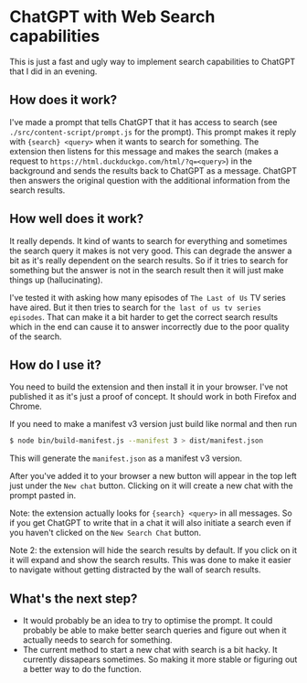 # ChatGPT with Web Search capabilities
This is just a fast and ugly way to implement search capabilities to ChatGPT
that I did in an evening.

## How does it work?
I've made a prompt that tells ChatGPT that it has access to search (see
`./src/content-script/prompt.js` for the prompt). This prompt makes it reply
with `{search} <query>` when it wants to search for something. The extension
then listens for this message and makes the search (makes a request to
`https://html.duckduckgo.com/html/?q=<query>`) in the background and sends the
results back to ChatGPT as a message. ChatGPT then answers the original question
with the additional information from the search results.

## How well does it work?
It really depends. It kind of wants to search for everything and sometimes the
search query it makes is not very good. This can degrade the answer a bit as
it's really dependent on the search results. So if it tries to search for
something but the answer is not in the search result then it will just make
things up (hallucinating).

I've tested it with asking how many episodes of `The Last of Us` TV series have
aired. But it then tries to search for `the last of us tv series episodes`. That
can make it a bit harder to get the correct search results which in the end can
cause it to answer incorrectly due to the poor quality of the search.

## How do I use it?
You need to build the extension and then install it in your browser. I've not
published it as it's just a proof of concept. It should work in both Firefox and
Chrome.

If you need to make a manifest v3 version just build like normal and then run
```bash
$ node bin/build-manifest.js --manifest 3 > dist/manifest.json
```

This will generate the `manifest.json` as a manifest v3 version.

After you've added it to your browser a new button will appear in the top left
just under the `New chat` button. Clicking on it will create a new chat with the
prompt pasted in.

Note: the extension actually looks for `{search} <query>` in all messages. So if
you get ChatGPT to write that in a chat it will also initiate a search even if
you haven't clicked on the `New Search Chat` button.

Note 2: the extension will hide the search results by default. If you click on
it it will expand and show the search results. This was done to make it easier
to navigate without getting distracted by the wall of search results.

## What's the next step?
- It would probably be an idea to try to optimise the prompt. It could probably be
able to make better search queries and figure out when it actually needs to
search for something.
- The current method to start a new chat with search is a bit hacky. It
currently dissapears sometimes. So making it more stable or figuring out a
better way to do the function.
